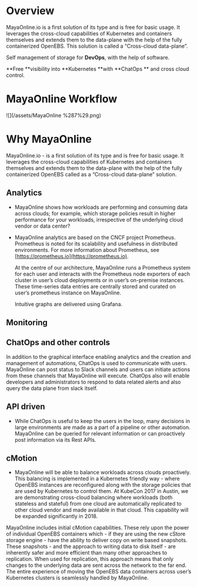 # Overview

MayaOnline.io is a first solution of its type  and is free for basic usage. It leverages the cross-cloud capabilities of Kubernetes and containers themselves and extends them to the data-plane with the help of the fully containerized OpenEBS. This solution is called a “Cross-cloud data-plane”.

Self management of storage for **DevOps**, with the help of software.

**Free **visibility into **Kubernetes **with **ChatOps ** and cross cloud control.

# MayaOnline Workflow

![](/assets/MayaOnline %287%29.png)

# Why MayaOnline

MayaOnline.io - is a first solution of its type and is free for basic usage. It leverages the cross-cloud capabilities of Kubernetes and containers themselves and extends them to the data-plane with the help of the fully containerized OpenEBS called as a “Cross-cloud data-plane” solution.

## **Analytics**

* MayaOnline shows how workloads are performing and consuming data across clouds; for example, which storage policies result in higher performance for your workloads, irrespective of the underlying cloud vendor or data center?
* MayaOnline analytics are based on the CNCF project Prometheus. Prometheus is noted for its scalability and usefulness in distributed environments. For more information about Prometheus, see [https://prometheus.io](https://prometheus.io).

  At the centre of our architecture, MayaOnline runs a Prometheus system for each user and interacts with the Prometheus node exporters of each cluster in user’s cloud deployments or in user’s on-premise instances. These time-series data entries are centrally stored and curated on user’s prometheus instance on MayaOnline.

  Intuitive graphs are delivered using Grafana.

## Monitoring

## **ChatOps and other controls**

In addition to the graphical interface enabling analytics and the creation and management of automations, ChatOps is used to communicate with users. MayaOnline can post status to Slack channels and users can initiate actions from these channels that MayaOnline will execute. ChatOps also will enable developers and administrators to respond to data related alerts and also query the data plane from slack itself.

## **API driven**

* While ChatOps is useful to keep the users in the loop, many decisions in large environments are made as a part of a pipeline or other automation. MayaOnline can be queried for relevant information or can proactively post information via its Rest APIs.

## **cMotion**

* MayaOnline will be able to balance workloads across clouds proactively. This balancing is implemented in a Kubernetes friendly way - where OpenEBS instances are reconfigured along with the storage policies that are used by Kubernetes to control them. At KubeCon 2017 in Austin, we are demonstrating cross-cloud balancing where workloads \(both stateless and stateful\) from one cloud are automatically replicated to other cloud vendor and made available in that cloud. This capability will be expanded significantly in 2018.

MayaOnline includes initial cMotion capabilities. These rely upon the power of individual OpenEBS containers which - if they are using the new cStore storage engine - have the ability to deliver copy on write based snapshots. These snapshots - and the approach to writing data to disk itself - are inherently safer and more efficient than many other approaches to replication. When used for replication, this approach means that only changes to the underlying data are sent across the network to the far end. The entire experience of moving the OpenEBS data containers across user’s Kubernetes clusters is seamlessly handled by MayaOnline.

